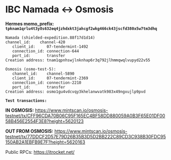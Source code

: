 # IBC Namada <-> Osmosis

**Hermes memo_prefix: `tpknam1qrlu4t3y8s632eq4jzhdxkt3jahcgf2wkg466ck43jscfd380x5w7tm3dhq`**

~~~
Namada (shielded-expedition.88f17d1d14)
channel_id:    channel-420
   client_id:     07-tendermint-1492
   connection_id: connection-644
   port_id:       transfer
Creation address: tnam1qpnhswjlnknhap6r3q792jlhmmqwqlvupyd22v55
~~~

~~~
Osmosis (osmo-test-5): 
   channel_id:    channel-5890
   client_id:     07-tendermint-2369
   connection_id: connection-2210
   port_id:       transfer
Creation address: osmo1gu4vdcvqy3khelanwvatk983x49ngxujlp9pvd
~~~

**`Test transactions:`**

**IN OSMOSIS:** https://www.mintscan.io/osmosis-testnet/tx/CFF96CDA70B06C95F165EC4BF58DD880059A0B3F65E01DF0058B456E2554F3E8?height=5620123


**OUT FROM OSMOSIS:**
https://www.mintscan.io/osmosis-testnet/tx/77DDCF2D57E79D26B35B3D5D2BB222C89CD3C938B30FDC95150AB2A1EBFB9E7F?height=5620163

Public RPCs: https://itrocket.net/

